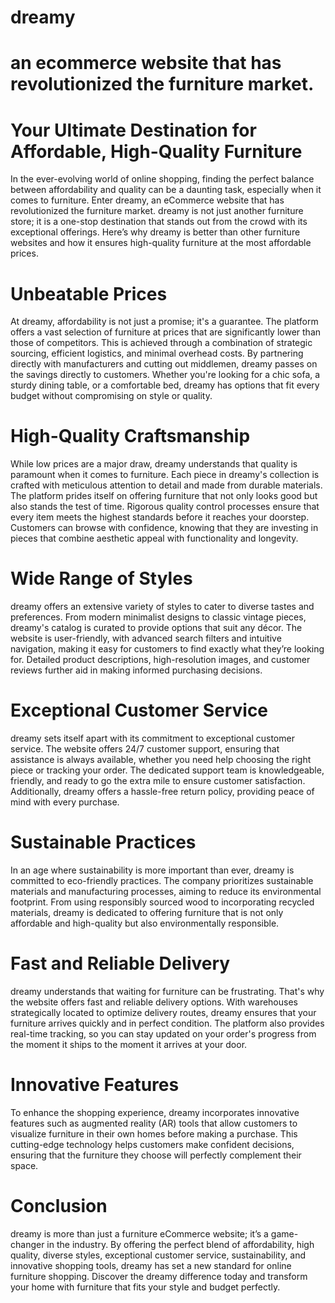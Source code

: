 # dreamy
# an ecommerce website that has revolutionized the furniture market. 

# Your Ultimate Destination for Affordable, High-Quality Furniture

In the ever-evolving world of online shopping, finding the perfect balance between affordability and quality can be a daunting task, especially when it comes to furniture. Enter dreamy, an eCommerce website that has revolutionized the furniture market. dreamy is not just another furniture store; it is a one-stop destination that stands out from the crowd with its exceptional offerings. Here’s why dreamy is better than other furniture websites and how it ensures high-quality furniture at the most affordable prices.

# Unbeatable Prices
At dreamy, affordability is not just a promise; it's a guarantee. The platform offers a vast selection of furniture at prices that are significantly lower than those of competitors. This is achieved through a combination of strategic sourcing, efficient logistics, and minimal overhead costs. By partnering directly with manufacturers and cutting out middlemen, dreamy passes on the savings directly to customers. Whether you're looking for a chic sofa, a sturdy dining table, or a comfortable bed, dreamy has options that fit every budget without compromising on style or quality.

# High-Quality Craftsmanship
While low prices are a major draw, dreamy understands that quality is paramount when it comes to furniture. Each piece in dreamy's collection is crafted with meticulous attention to detail and made from durable materials. The platform prides itself on offering furniture that not only looks good but also stands the test of time. Rigorous quality control processes ensure that every item meets the highest standards before it reaches your doorstep. Customers can browse with confidence, knowing that they are investing in pieces that combine aesthetic appeal with functionality and longevity.

# Wide Range of Styles
dreamy offers an extensive variety of styles to cater to diverse tastes and preferences. From modern minimalist designs to classic vintage pieces, dreamy's catalog is curated to provide options that suit any décor. The website is user-friendly, with advanced search filters and intuitive navigation, making it easy for customers to find exactly what they’re looking for. Detailed product descriptions, high-resolution images, and customer reviews further aid in making informed purchasing decisions.

# Exceptional Customer Service
dreamy sets itself apart with its commitment to exceptional customer service. The website offers 24/7 customer support, ensuring that assistance is always available, whether you need help choosing the right piece or tracking your order. The dedicated support team is knowledgeable, friendly, and ready to go the extra mile to ensure customer satisfaction. Additionally, dreamy offers a hassle-free return policy, providing peace of mind with every purchase.

# Sustainable Practices
In an age where sustainability is more important than ever, dreamy is committed to eco-friendly practices. The company prioritizes sustainable materials and manufacturing processes, aiming to reduce its environmental footprint. From using responsibly sourced wood to incorporating recycled materials, dreamy is dedicated to offering furniture that is not only affordable and high-quality but also environmentally responsible.

# Fast and Reliable Delivery
dreamy understands that waiting for furniture can be frustrating. That's why the website offers fast and reliable delivery options. With warehouses strategically located to optimize delivery routes, dreamy ensures that your furniture arrives quickly and in perfect condition. The platform also provides real-time tracking, so you can stay updated on your order's progress from the moment it ships to the moment it arrives at your door.

# Innovative Features
To enhance the shopping experience, dreamy incorporates innovative features such as augmented reality (AR) tools that allow customers to visualize furniture in their own homes before making a purchase. This cutting-edge technology helps customers make confident decisions, ensuring that the furniture they choose will perfectly complement their space.

# Conclusion
dreamy is more than just a furniture eCommerce website; it’s a game-changer in the industry. By offering the perfect blend of affordability, high quality, diverse styles, exceptional customer service, sustainability, and innovative shopping tools, dreamy has set a new standard for online furniture shopping. Discover the dreamy difference today and transform your home with furniture that fits your style and budget perfectly.
